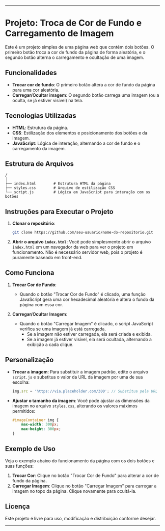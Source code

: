 
---

# Projeto: Troca de Cor de Fundo e Carregamento de Imagem

Este é um projeto simples de uma página web que contém dois botões. O primeiro botão troca a cor de fundo da página de forma aleatória, e o segundo botão alterna o carregamento e ocultação de uma imagem.

## Funcionalidades

- **Trocar cor de fundo**: O primeiro botão altera a cor de fundo da página para uma cor aleatória.
- **Carregar/Ocultar imagem**: O segundo botão carrega uma imagem (ou a oculta, se já estiver visível) na tela.

## Tecnologias Utilizadas

- **HTML**: Estrutura da página.
- **CSS**: Estilização dos elementos e posicionamento dos botões e da imagem.
- **JavaScript**: Lógica de interação, alternando a cor de fundo e o carregamento da imagem.

## Estrutura de Arquivos

```
/
│
├── index.html        # Estrutura HTML da página
├── styles.css        # Arquivo de estilização CSS
└── script.js         # Lógica em JavaScript para interação com os botões
```

## Instruções para Executar o Projeto

1. **Clonar o repositório**:
   ```bash
   git clone https://github.com/seu-usuario/nome-do-repositorio.git
   ```

2. **Abrir o arquivo `index.html`**:
   Você pode simplesmente abrir o arquivo `index.html` em um navegador da web para ver o projeto em funcionamento. Não é necessário servidor web, pois o projeto é puramente baseado em front-end.

## Como Funciona

1. **Trocar Cor de Fundo**:
   - Quando o botão "Trocar Cor de Fundo" é clicado, uma função JavaScript gera uma cor hexadecimal aleatória e altera o fundo da página com essa cor.
  
2. **Carregar/Ocultar Imagem**:
   - Quando o botão "Carregar Imagem" é clicado, o script JavaScript verifica se uma imagem já está carregada.
     - Se a imagem não estiver carregada, ela será criada e exibida.
     - Se a imagem já estiver visível, ela será ocultada, alternando a exibição a cada clique.

## Personalização

- **Trocar a imagem**:
  Para substituir a imagem padrão, edite o arquivo `script.js` e substitua o valor da URL da imagem por uma de sua escolha:
  ```javascript
  img.src = 'https://via.placeholder.com/300'; // Substitua pela URL da sua imagem
  ```

- **Ajustar o tamanho da imagem**:
  Você pode ajustar as dimensões da imagem no arquivo `styles.css`, alterando os valores máximos permitidos:
  ```css
  #imageContainer img {
      max-width: 300px;
      max-height: 300px;
  }
  ```

## Exemplo de Uso

Veja o exemplo abaixo do funcionamento da página com os dois botões e suas funções:

1. **Trocar Cor**: Clique no botão "Trocar Cor de Fundo" para alterar a cor de fundo da página.
2. **Carregar Imagem**: Clique no botão "Carregar Imagem" para carregar a imagem no topo da página. Clique novamente para ocultá-la.

## Licença

Este projeto é livre para uso, modificação e distribuição conforme desejar.

---
